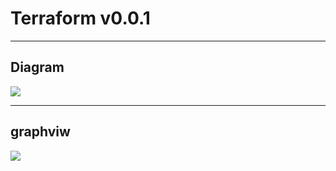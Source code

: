 # Terraform v0.0.1

---

## Diagram
[<img src="https://i.imgur.com/dt2AaCC.png">](https://i.imgur.com/dt2AaCC.png)

---

## graphviw
[<img src="https://i.imgur.com/IdfUvn9.png">](https://i.imgur.com/IdfUvn9.png)
